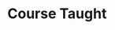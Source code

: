 
<!--
{% assign teaching = site.data.info.teaching %}
{% for item in teaching%}
# {{item.title}}
{% for item in item.list %}
1. {{item}}
{% endfor %}
{% endfor %}
-->
# Course Taught
<div id="coursesTaught" ></div>
